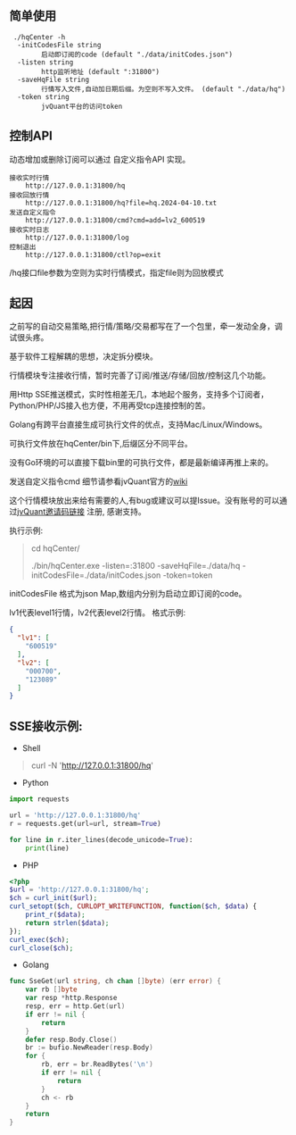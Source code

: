 ## 简单使用

```
 ./hqCenter -h
  -initCodesFile string
    	启动即订阅的code (default "./data/initCodes.json")
  -listen string
    	http监听地址 (default ":31800")
  -saveHqFile string
    	行情写入文件,自动加日期后缀。为空则不写入文件。 (default "./data/hq")
  -token string
    	jvQuant平台的访问token
```


## 控制API
动态增加或删除订阅可以通过 自定义指令API 实现。

```
接收实时行情 
    http://127.0.0.1:31800/hq
接收回放行情 
    http://127.0.0.1:31800/hq?file=hq.2024-04-10.txt
发送自定义指令 
    http://127.0.0.1:31800/cmd?cmd=add=lv2_600519
接收实时日志 
    http://127.0.0.1:31800/log
控制退出 
    http://127.0.0.1:31800/ctl?op=exit
```

/hq接口file参数为空则为实时行情模式，指定file则为回放模式

## 起因

之前写的自动交易策略,把行情/策略/交易都写在了一个包里，牵一发动全身，调试很头疼。

基于软件工程解耦的思想，决定拆分模块。

行情模块专注接收行情，暂时完善了订阅/推送/存储/回放/控制这几个功能。

用Http SSE推送模式，实时性相差无几，本地起个服务，支持多个订阅者，Python/PHP/JS接入也方便，不用再受tcp连接控制的苦。

Golang有跨平台直接生成可执行文件的优点，支持Mac/Linux/Windows。

可执行文件放在hqCenter/bin下,后缀区分不同平台。

没有Go环境的可以直接下载bin里的可执行文件，都是最新编译再推上来的。

发送自定义指令cmd 细节请参看jvQuant官方的[wiki](https://jvquant.com/wiki.html#--10)

这个行情模块放出来给有需要的人,有bug或建议可以提Issue。没有账号的可以通过[jvQuant邀请码链接](https://www.jvquant.com/register.html?yqm=VQ9993) 注册, 感谢支持。

执行示例:
> cd hqCenter/
>
> ./bin/hqCenter.exe -listen=:31800 -saveHqFile=./data/hq -initCodesFile=./data/initCodes.json -token=token

initCodesFile 格式为json Map,数组内分别为启动立即订阅的code。

lv1代表level1行情，lv2代表level2行情。 格式示例:

```json
{
  "lv1": [
    "600519"
  ],
  "lv2": [
    "000700",
    "123089"
  ]
}
```

## SSE接收示例:
- Shell
> curl -N 'http://127.0.0.1:31800/hq'

- Python
```python
import requests

url = 'http://127.0.0.1:31800/hq'
r = requests.get(url=url, stream=True)

for line in r.iter_lines(decode_unicode=True):
    print(line)
```

- PHP
```PHP
<?php
$url = 'http://127.0.0.1:31800/hq';
$ch = curl_init($url);
curl_setopt($ch, CURLOPT_WRITEFUNCTION, function($ch, $data) {
    print_r($data);
    return strlen($data);
});
curl_exec($ch);
curl_close($ch);
```

- Golang
```go
func SseGet(url string, ch chan []byte) (err error) {
	var rb []byte
	var resp *http.Response
	resp, err = http.Get(url)
	if err != nil {
		return
	}
	defer resp.Body.Close()
	br := bufio.NewReader(resp.Body)
	for {
		rb, err = br.ReadBytes('\n')
		if err != nil {
			return
		}
		ch <- rb
	}
	return
}
```
